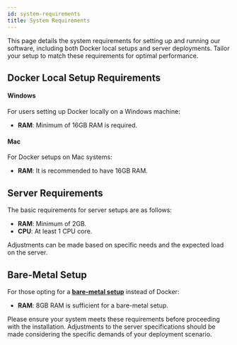 ```yaml
---
id: system-requirements
title: System Requirements
---
```


This page details the system requirements for setting up and running our software, including both Docker local setups and server deployments. Tailor your setup to match these requirements for optimal performance.

## Docker Local Setup Requirements

#### Windows
For users setting up Docker locally on a Windows machine:
- **RAM**: Minimum of 16GB RAM is required.

#### Mac
For Docker setups on Mac systems:
- **RAM**: It is recommended to have 16GB RAM.

## Server Requirements

The basic requirements for server setups are as follows:
- **RAM**: Minimum of 2GB.
- **CPU**: At least 1 CPU core.

Adjustments can be made based on specific needs and the expected load on the server.

## Bare-Metal Setup

For those opting for a **[bare-metal setup](/docs/contributing-guide/setup/docker)** instead of Docker:
- **RAM**: 8GB RAM is sufficient for a bare-metal setup.

Please ensure your system meets these requirements before proceeding with the installation. Adjustments to the server specifications should be made considering the specific demands of your deployment scenario.
